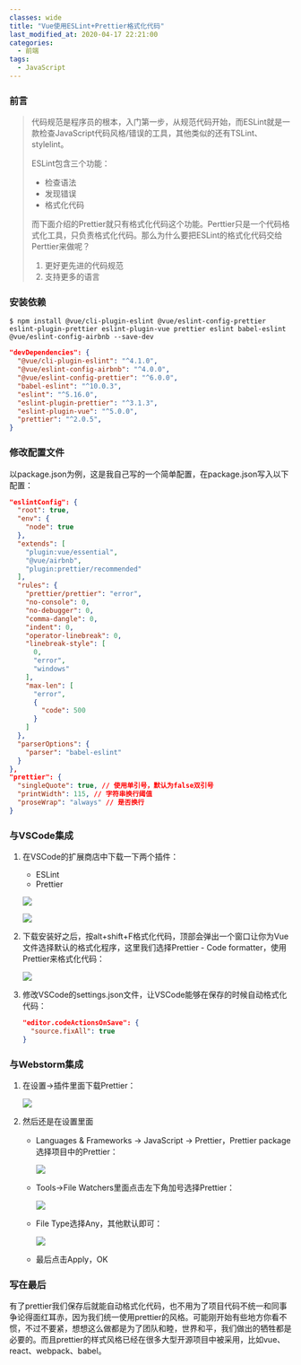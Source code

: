 ```yaml
---
classes: wide
title: "Vue使用ESLint+Prettier格式化代码"
last_modified_at: 2020-04-17 22:21:00
categories:
  - 前端
tags:
  - JavaScript
---
```


### 前言

> 代码规范是程序员的根本，入门第一步，从规范代码开始，而ESLint就是一款检查JavaScript代码风格/错误的工具，其他类似的还有TSLint、stylelint。
>
> ESLint包含三个功能：
>
> - 检查语法
> - 发现错误
> - 格式化代码
>
> 而下面介绍的Prettier就只有格式化代码这个功能。Perttier只是一个代码格式化工具，只负责格式化代码。那么为什么要把ESLint的格式化代码交给Perttier来做呢？
>
> 1. 更好更先进的代码规范
> 2. 支持更多的语言

### 安装依赖

```shell
$ npm install @vue/cli-plugin-eslint @vue/eslint-config-prettier eslint-plugin-prettier eslint-plugin-vue prettier eslint babel-eslint @vue/eslint-config-airbnb --save-dev
```

```json
"devDependencies": {
  "@vue/cli-plugin-eslint": "^4.1.0",
  "@vue/eslint-config-airbnb": "^4.0.0",
  "@vue/eslint-config-prettier": "^6.0.0",
  "babel-eslint": "^10.0.3",
  "eslint": "^5.16.0",
  "eslint-plugin-prettier": "^3.1.3",
  "eslint-plugin-vue": "^5.0.0",
  "prettier": "^2.0.5",
}
```

### 修改配置文件

以package.json为例，这是我自己写的一个简单配置，在package.json写入以下配置：

```json
"eslintConfig": {
  "root": true,
  "env": {
    "node": true
  },
  "extends": [
    "plugin:vue/essential",
    "@vue/airbnb",
    "plugin:prettier/recommended"
  ],
  "rules": {
    "prettier/prettier": "error",
    "no-console": 0,
    "no-debugger": 0,
    "comma-dangle": 0,
    "indent": 0,
    "operator-linebreak": 0,
    "linebreak-style": [
      0,
      "error",
      "windows"
    ],
    "max-len": [
      "error",
      {
        "code": 500
      }
    ]
  },
  "parserOptions": {
    "parser": "babel-eslint"
  }
},
"prettier": {
  "singleQuote": true, // 使用单引号，默认为false双引号
  "printWidth": 115, // 字符串换行阈值
  "proseWrap": "always" // 是否换行
}
```

### 与VSCode集成

1. 在VSCode的扩展商店中下载一下两个插件：

   - ESLint
   - Prettier

   ![](https://figure-b.ricardolsw.com/image/23SANtWn82XsNvTrkGTLSZNEPFecSvT3.jpg)

   ![](https://figure-b.ricardolsw.com/image/CU88wfXV1TDU4CQiVPCXU22v8D7q6nB3.jpg)

2. 下载安装好之后，按alt+shift+F格式化代码，顶部会弹出一个窗口让你为Vue文件选择默认的格式化程序，这里我们选择Prettier - Code formatter，使用Prettier来格式化代码：

   ![](https://figure-b.ricardolsw.com/image/1sTPSqaFAkFRMdhcukSRdrWK35gM1D6h.jpg)

3. 修改VSCode的settings.json文件，让VSCode能够在保存的时候自动格式化代码：

   ```json
   "editor.codeActionsOnSave": {
     "source.fixAll": true
   }
   ```

### 与Webstorm集成

1. 在设置→插件里面下载Prettier：

   ![](https://figure-b.ricardolsw.com/image/xq6xCHwEYIqq79wIWp1pIfn8aWaAnghf.jpg)

2. 然后还是在设置里面

   - Languages & Frameworks → JavaScript → Prettier，Prettier package选择项目中的Prettier：

     ![](https://figure-b.ricardolsw.com/image/bsFOF4Rbqy1E93sVCrLIfGMuDllS9Uef.jpg)

   - Tools→File Watchers里面点击左下角加号选择Prettier：

     ![](https://figure-b.ricardolsw.com/image/M9FKAxnZL6WvrCgog5wcstOVZR4gDFVn.jpg)

   - File Type选择Any，其他默认即可：

     ![](https://figure-b.ricardolsw.com/image/KFNEeUd0SXFB9oY8J1ewiqbGxL6z0Wph.jpg)

   - 最后点击Apply，OK

### 写在最后

有了prettier我们保存后就能自动格式化代码，也不用为了项目代码不统一和同事争论得面红耳赤，因为我们统一使用prettier的风格。可能刚开始有些地方你看不惯，不过不要紧，想想这么做都是为了团队和睦，世界和平，我们做出的牺牲都是必要的。而且prettier的样式风格已经在很多大型开源项目中被采用，比如vue、react、webpack、babel。
